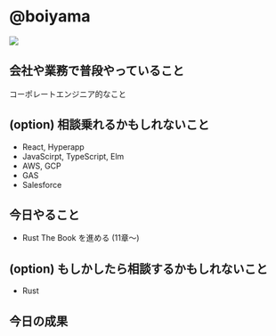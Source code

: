 # @boiyama

![](https://avatars2.githubusercontent.com/u/12344093?s=100&v=4)

## 会社や業務で普段やっていること
コーポレートエンジニア的なこと

## (option) 相談乗れるかもしれないこと
- React, Hyperapp
- JavaScirpt, TypeScript, Elm
- AWS, GCP
- GAS
- Salesforce

## 今日やること
- Rust The Book を進める (11章〜)

## (option) もしかしたら相談するかもしれないこと
- Rust

## 今日の成果
